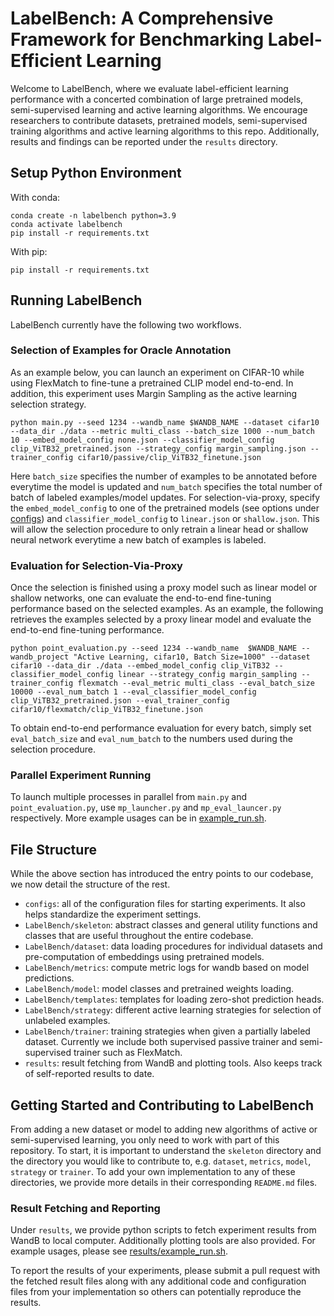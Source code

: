 # LabelBench: A Comprehensive Framework for Benchmarking Label-Efficient Learning
Welcome to LabelBench, where we evaluate label-efficient learning performance with a 
concerted combination of large pretrained models, semi-supervised learning and active
learning algorithms. We encourage researchers to contribute datasets, pretrained models,
semi-supervised training algorithms and active learning algorithms to this repo.
Additionally, results and findings can be reported under the `results` directory.

## Setup Python Environment
With conda:
```
conda create -n labelbench python=3.9
conda activate labelbench
pip install -r requirements.txt
```

With pip:
```
pip install -r requirements.txt
```

## Running LabelBench
LabelBench currently have the following two workflows.
### Selection of Examples for Oracle Annotation
As an example below, you can launch an experiment on CIFAR-10 while using FlexMatch to
fine-tune a pretrained CLIP model end-to-end. In addition, this experiment uses Margin
Sampling as the active learning selection strategy.
```
python main.py --seed 1234 --wandb_name $WANDB_NAME --dataset cifar10 --data_dir ./data --metric multi_class --batch_size 1000 --num_batch 10 --embed_model_config none.json --classifier_model_config clip_ViTB32_pretrained.json --strategy_config margin_sampling.json --trainer_config cifar10/passive/clip_ViTB32_finetune.json
```
Here `batch_size` specifies the number of examples to be annotated before everytime
the model is updated and `num_batch` specifies the total number of batch of labeled
examples/model updates.
For selection-via-proxy, specify the `embed_model_config` to one of the pretrained
models (see options under [configs](./configs/embed_model)) and `classifier_model_config` to
`linear.json` or `shallow.json`. This will allow the selection procedure to only retrain
a linear head or shallow neural network everytime a new batch of examples is labeled.

### Evaluation for Selection-Via-Proxy
Once the selection is finished using a proxy model such as linear model or shallow
networks, one can evaluate the end-to-end fine-tuning performance based on the
selected examples. As an example, the following retrieves the examples selected
by a proxy linear model and evaluate the end-to-end fine-tuning performance.
```
python point_evaluation.py --seed 1234 --wandb_name  $WANDB_NAME --wandb_project "Active Learning, cifar10, Batch Size=1000" --dataset cifar10 --data_dir ./data --embed_model_config clip_ViTB32 --classifier_model_config linear --strategy_config margin_sampling --trainer_config flexmatch --eval_metric multi_class --eval_batch_size 10000 --eval_num_batch 1 --eval_classifier_model_config clip_ViTB32_pretrained.json --eval_trainer_config cifar10/flexmatch/clip_ViTB32_finetune.json
```
To obtain end-to-end performance evaluation for every batch, simply set `eval_batch_size`
and `eval_num_batch` to the numbers used during the selection procedure.

### Parallel Experiment Running
To launch multiple processes in parallel from `main.py` and `point_evaluation.py`,
use `mp_launcher.py` and `mp_eval_launcer.py` respectively.
More example usages can be in [example_run.sh](./example_run.sh).

## File Structure
While the above section has introduced the entry points to our codebase, we now detail
the structure of the rest.
- `configs`: all of the configuration files for starting experiments. It also helps standardize the experiment settings.
- `LabelBench/skeleton`: abstract classes and general utility functions and classes that are useful throughout the entire codebase.
- `LabelBench/dataset`: data loading procedures for individual datasets and pre-computation of embeddings using pretrained models.
- `LabelBench/metrics`: compute metric logs for wandb based on model predictions.
- `LabelBench/model`: model classes and pretrained weights loading.
- `LabelBench/templates`: templates for loading zero-shot prediction heads.
- `LabelBench/strategy`: different active learning strategies for selection of unlabeled examples.
- `LabelBench/trainer`: training strategies when given a partially labeled dataset. Currently we include both supervised passive trainer and semi-supervised trainer such as FlexMatch.
- `results`: result fetching from WandB and plotting tools. Also keeps track of self-reported results to date.

## Getting Started and Contributing to LabelBench
From adding a new dataset or model to adding new algorithms of active or semi-supervised learning, you only need to work
with part of this repository. To start, it is important to understand the `skeleton` directory and the directory you
would like to contribute to, e.g. `dataset`, `metrics`, `model`, `strategy` or `trainer`.
To add your own implementation to any of these directories, we provide more details in their corresponding
`README.md` files.

### Result Fetching and Reporting
Under `results`, we provide python scripts to fetch experiment results from WandB to local computer.
Additionally plotting tools are also provided. For example usages, please see
[results/example_run.sh](./results/example_run.sh).

To report the results of your experiments, please submit a pull request with the fetched result files
along with any additional code and configuration files from your implementation so others can potentially
reproduce the results.

